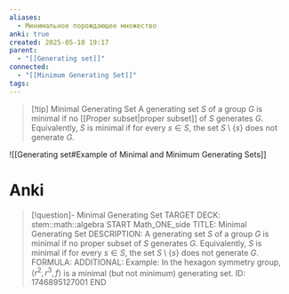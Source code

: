 ```yaml
---
aliases:
  - Минимальное порождающее множество
anki: true
created: 2025-05-10 19:17
parent:
  - "[[Generating set]]"
connected:
  - "[[Minimum Generating Set]]"
tags:
---
```


> [!tip] Minimal Generating Set
A generating set $S$ of a group $G$ 
is minimal if no [[Proper subset|proper subset]]  of $S$ generates $G$. 
Equivalently, $S$ is minimal if for every $s \in S$, the set $S \setminus \{s\}$ does not generate $G$.

![[Generating set#Example of Minimal and Minimum Generating Sets]]

# Anki
> [!question]- Minimal Generating Set
TARGET DECK: stem::math::algebra
START
Math_ONE_side
TITLE: Minimal Generating Set
DESCRIPTION: A generating set $S$ of a group $G$ is minimal if no proper subset of $S$ generates $G$. Equivalently, $S$ is minimal if for every $s \in S$, the set $S \setminus \{s\}$ does not generate $G$.
FORMULA: 
ADDITIONAL: Example: In the hexagon symmetry group, $\langle r^2, r^3, f \rangle$ is a minimal (but not minimum) generating set.
ID: 1746895127001
END
